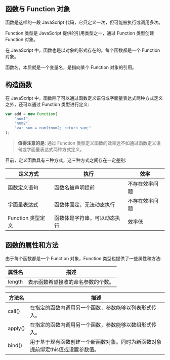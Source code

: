 ## 函数与 Function 对象函数是这样的一段 JavaScript 代码，它只定义一次，但可能被执行或调用多次。
Function 类型是 JavaScript 提供的引用类型之一，通过 Function 类型创建 Function 对象。
在 JavaScript 中，函数也是以对象的形式存在的。每个函数都是一个 Function 对象。
函数名，本质就是一个变量名，是指向某个 Function 对象的引用。## 构造函数

在 JavaScript 中，函数除了可以通过函数定义语句或字面量表达式两种方式定义之外，还可以通过 Function 类型进行定义:

```javascript
var add = new Function(	"num1", 	"num2",	"var sum = num1+num2; return sum;");
```

> **值得注意的是:** 通过 Function 类型定义函数的效率远不如通过函数定义语句或字面量表达式两种方式定义。目前，定义函数具有三种方式，这三种方式之间存在一定差别:

| 定义方式 | 执行 | 效率 |
| --- | --- | --- |
| 函数定义语句 | 函数名被声明提前 | 不存在效率问题 |
| 字面量表达式 | 函数体固定，无法动态执行 | 不存在效率问题 |
| Function 类型定义 | 函数体是字符串，可以动态执行 | 效率低 |

## 函数的属性和方法由于每个函数都是一个 Function 对象，Function 类型也提供了一些属性和方法:

| 属性名 | 描述 |
| --- | --- |
| length | 表示函数希望接收的命名参数的个数。|

| 方法名 | 描述 |
| --- | --- |
| call() | 在指定的函数内调用另一个函数，参数能够以列表形式传入。|
| apply() | 在指定的函数内调用另一个函数，参数能够以数组形式传入。|
| bind() | 用于基于现有函数创建一个新函数对象。同时为新函数对象提前绑定this值或设置参数值。|